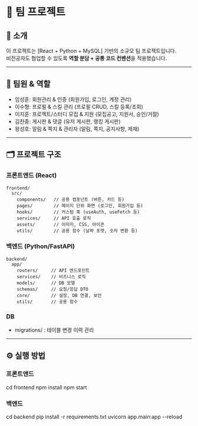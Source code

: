# 🚀 팀 프로젝트

## 📖 소개
이 프로젝트는 [React + Python + MySQL] 기반의 소규모 팀 프로젝트입니다.  
비전공자도 협업할 수 있도록 **역할 분담 + 공통 코드 컨벤션**을 적용했습니다.  

---

## 👥 팀원 & 역할
- 임성훈: 회원관리 & 인증 (회원가입, 로그인, 계정 관리)
- 이수형: 프로필 & 스킬 관리 (프로필 CRUD, 스킬 등록/조회)
- 이지훈: 프로젝트/스터디 모집 & 지원 (모집공고, 지원서, 승인/거절)
- 김찬중: 게시판 & 댓글 (유저 게시판, 랭킹 게시판)
- 왕성호: 알림 & 쪽지 & 관리자 (알림, 쪽지, 공지사항, 제재)

---

## 🗂 프로젝트 구조
### 프론트엔드 (React)
```
frontend/
  src/
    components/   // 공용 컴포넌트 (버튼, 카드 등)
    pages/        // 페이지 단위 화면 (로그인, 회원가입 등)
    hooks/        // 커스텀 훅 (useAuth, useFetch 등)
    services/     // API 호출 로직
    assets/       // 이미지, CSS, 아이콘
    utils/        // 공용 함수 (날짜 포맷, 숫자 변환 등)
```

### 백엔드 (Python/FastAPI)
```
backend/
  app/
    routers/     // API 엔드포인트
    services/    // 비즈니스 로직
    models/      // DB 모델
    schemas/     // 요청/응답 DTO
    core/        // 설정, DB 연결, 보안
    utils/       // 공용 함수
```

### DB
- migrations/ : 테이블 변경 이력 관리

---

## ⚙ 실행 방법
### 프론트엔드
cd frontend
npm install
npm start

### 백엔드
cd backend
pip install -r requirements.txt
uvicorn app.main:app --reload


